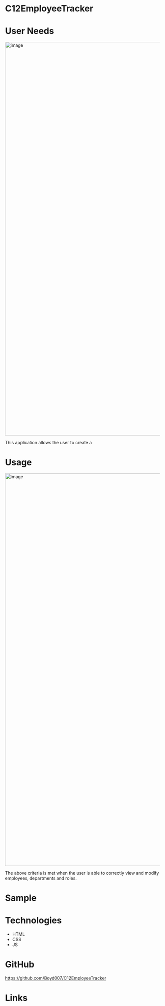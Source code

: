 # C12EmployeeTracker


# User Needs

<img width="1280" alt="image" src="https://user-images.githubusercontent.com/105176171/180005946-e18fbcc2-e9a1-4a79-b7b1-e386f3222048.png">

This application allows the user to create a 


# Usage

<img width="1277" alt="image" src="https://user-images.githubusercontent.com/105176171/180006097-60a611b1-9ad8-4192-af32-1f2b188b0109.png">

The above criteria is met when the user is able to correctly view and modify employees, departments and roles.

# Sample 


# Technologies

* HTML
* CSS
* JS

# GitHub

https://github.com/Boyd007/C12EmployeeTracker

# Links
